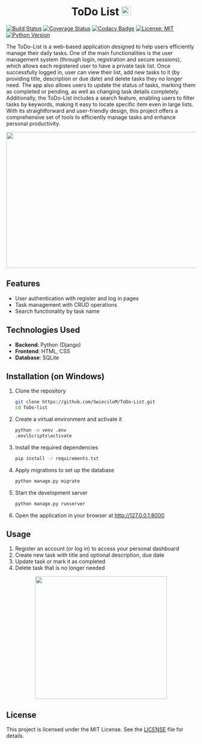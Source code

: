 <h1 align="center">ToDo List <img src="https://github.com/user-attachments/assets/b810adbb-ec82-47a5-93e7-e96d064f284c" alt="ToDo list icon" width="24" height="24"></h1>

[![Build Status](https://github.com/SwieciloM/ToDo-List/actions/workflows/django.yml/badge.svg)](https://github.com/SwieciloM/ToDo-List/actions/workflows/django.yml)
[![Coverage Status](https://coveralls.io/repos/github/SwieciloM/ToDo-List/badge.svg)](https://coveralls.io/github/SwieciloM/ToDo-List)
[![Codacy Badge](https://app.codacy.com/project/badge/Grade/PROJECT_TOKEN)](https://www.codacy.com/gh/SwieciloM/ToDo-List/dashboard)
[![License: MIT](https://img.shields.io/badge/License-MIT-yellow.svg)](LICENSE)
[![Python Version](https://img.shields.io/badge/python-3.8%2C%203.9%2C%203.10-blue.svg)](https://www.python.org/downloads/)



The ToDo-List is a web-based application designed to help users efficiently manage their daily tasks. One of the main functionalities is the user management system (through login, registration and secure sessions), which allows each registered user to have a private task list. Once successfully logged in, user can view their list, add new tasks to it (by providing title, description or due date) and delete tasks they no longer need. The app also allows users to update the status of tasks, marking them as completed or pending, as well as changing task details completely. Additionally, the ToDo-List includes a search feature, enabling users to filter tasks by keywords, making it easy to locate specific item even in large lists. With its straightforward and user-friendly design, this project offers a comprehensive set of tools to efficiently manage tasks and enhance personal productivity.

<div align="center">
    <img src="https://github.com/user-attachments/assets/c251b202-82c5-44c7-bf11-70b62f6f7b7d" width="640" height="360" />
</div>

## Features

- User authentication with register and log in pages
- Task management with CRUD operations
- Search functionality by task name

## Technologies Used

- **Backend**: Python (Django)
- **Frontend**: HTML, CSS
- **Database**: SQLite

## Installation (on Windows)

1. Clone the repository
    ```bash
    git clone https://github.com/SwieciloM/ToDo-List.git
    cd ToDo-list
    ```
2. Create a virtual environment and activate it
    ```bash
    python -m venv .env
    .env\Scripts\activate
    ```
3. Install the required dependencies
    ```bash
    pip install -r requirements.txt
    ```
4. Apply migrations to set up the database
    ```bash
    python manage.py migrate
    ```
5. Start the development server
    ```bash
    python manage.py runserver
    ```
6. Open the application in your browser at http://127.0.0.1:8000

## Usage

1. Register an account (or log in) to access your personal dashboard
2. Create new task with title and optional description, due date
3. Update task or mark it as completed
4. Delete task that is no longer needed

<div align="center">
    <img src="https://github.com/user-attachments/assets/cadd4443-36c2-41aa-aa90-e1eb6eefb269" width="350" height="325" />
</div>

## License

This project is licensed under the MIT License. See the [LICENSE](LICENSE) file for details.
